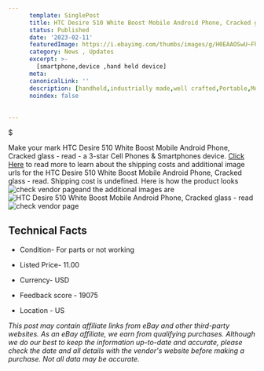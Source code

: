 ```yaml
---
      template: SinglePost
      title: HTC Desire 510 White Boost Mobile Android Phone, Cracked glass - read
      status: Published
      date: '2023-02-11'
      featuredImage: https://i.ebayimg.com/thumbs/images/g/H0EAAOSwU~FhG-DS/s-l225.jpg
      category: News , Updates
      excerpt: >-
        [smartphone,device ,hand held device]
      meta:
      canonicalLink: ''
      description: [handheld,industrially made,well crafted,Portable,Mobile,Compact,Convenient,Lightweight,Maneuverable,Man-portable,Miniature,Carriable,Hand-held,Light,Holdable,Transportable,Mobile device,Pocket-sized,On-the-go,Wireless,Cordless,Compact size,Convenient size, smartphone,device ,hand held device]
      noindex: false
      
        
---
```

$

Make your mark HTC Desire 510 White Boost Mobile Android Phone, Cracked glass - read - a 3-star Cell Phones & Smartphones device. [Click Here](https://www.ebay.com/itm/203564831936?hash=item2f6568d4c0%3Ag%3AH0EAAOSwU%7EFhG-DS&mkevt=1&mkcid=1&mkrid=711-53200-19255-0&campid=%253CePNCampaignId%253E&customid=%253CreferenceId%253E&toolid=10049) to read more to learn about the shipping costs and additional image urls for the HTC Desire 510 White Boost Mobile Android Phone, Cracked glass - read. Shipping cost is undefined. Here is how the product looks ![check vendor page](https://i.ebayimg.com/thumbs/images/g/H0EAAOSwU~FhG-DS/s-l225.jpg)and the additional images are![HTC Desire 510 White Boost Mobile Android Phone, Cracked glass - read](https://i.ebayimg.com/images/g/H0EAAOSwU~FhG-DS/s-l1600.jpg)![check vendor page](https://origin-galleryplus.ebayimg.com/ws/web/203564831936_2_0_1/225x225.jpg,https://origin-galleryplus.ebayimg.com/ws/web/203564831936_3_0_1/225x225.jpg,https://origin-galleryplus.ebayimg.com/ws/web/203564831936_4_0_1/225x225.jpg)



 ## Technical Facts 



     
      

 - Condition- For parts or not working 


      

 - Listed Price- 11.00 


      

 - Currency- USD 


      

 - Feedback score - 19075 


      

 - Location - US 


      
      

 *_This post may contain affiliate links from eBay and other third-party websites. As an eBay affiliate, we earn from qualifying purchases. Although we do our best to keep the information up-to-date and accurate, please check the date and all details with the vendor's website before making a purchase. Not all data may be accurate._*






